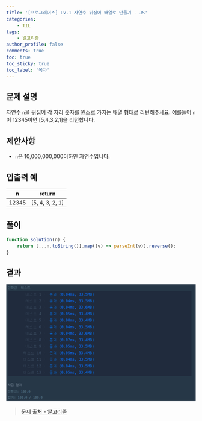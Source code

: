 ```yaml
---
title: '[프로그래머스] Lv.1 자연수 뒤집어 배열로 만들기 - JS'
categories:
    - TIL
tags:
    - 알고리즘
author_profile: false
comments: true
toc: true
toc_sticky: true
toc_label: '목차'
---
```


## 문제 설명

자연수 `n`을 뒤집어 각 자리 숫자를 원소로 가지는 배열 형태로 리턴해주세요. 예를들어 `n`이 12345이면 [5,4,3,2,1]을 리턴합니다.

## 제한사항

-   `n`은 10,000,000,000이하인 자연수입니다.

## 입출력 예

| n     | return          |
| ----- | --------------- |
| 12345 | [5, 4, 3, 2, 1] |

## 풀이

```javascript
function solution(n) {
    return [...n.toString()].map((v) => parseInt(v)).reverse();
}
```

## 결과

![result](/assets/images/2023/08/21/algorithm-07-result.png)

> [문제 출처 - 알고리즘](https://school.programmers.co.kr/learn/courses/30/lessons/12932)
